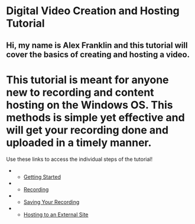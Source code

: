 # Digital Video Creation and Hosting Tutorial
## Hi, my name is Alex Franklin and this tutorial will cover the basics of creating and hosting a video. 

# This tutorial is meant for anyone new to recording and content hosting on the Windows OS. This methods is simple yet effective and will get your recording done and uploaded in a timely manner.

Use these links to access the individual steps of the tutorial!

* * [Getting Started](./startingout.md)
* * [Recording](./recording.md)
* * [Saving Your Recording](./saving.md)
* * [Hosting to an External Site](./hosting.md)
